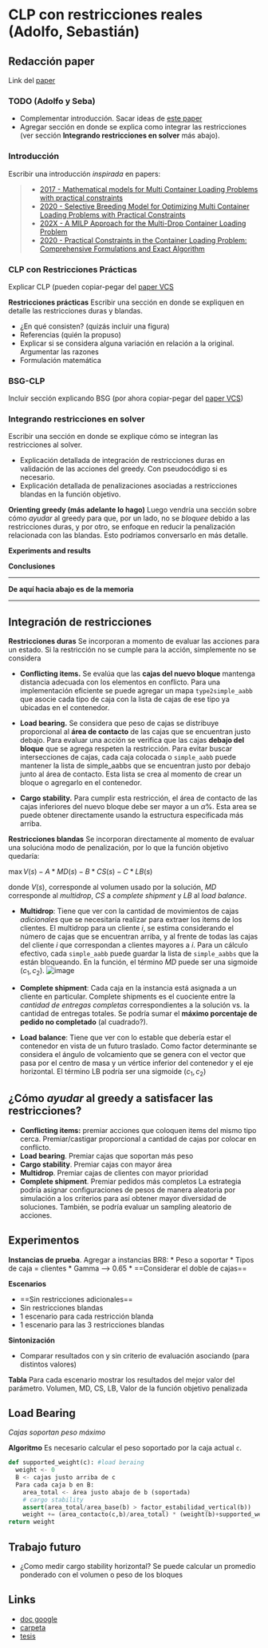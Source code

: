 CLP con restricciones reales (Adolfo, Sebastián)
==


Redacción paper
---
Link del [paper](https://www.overleaf.com/read/fmrmkpttxsgz)

### TODO (Adolfo y Seba)

- Complementar introducción. Sacar ideas de [este paper](%28https://drive.google.com/file/d/10DjpuIa6jcbinnr6foMSsag67MQvvm_w/view%29)
- Agregar sección en donde se explica como integrar las restricciones (ver sección **Integrando restricciones en solver** más abajo).



### Introducción
Escribir una introducción *inspirada* en papers:
> - [2017 - Mathematical models for Multi Container Loading Problems with practical constraints](http://www.optimization-online.org/DB_FILE/2017/07/6140.pdf)
> - [2020 - Selective Breeding Model for Optimizing Multi Container Loading Problems with Practical Constraints](https://iopscience.iop.org/article/10.1088/1757-899X/912/3/032010/pdf)
> - [202X - A MILP Approach for the Multi-Drop Container Loading Problem](https://drive.google.com/file/d/10DjpuIa6jcbinnr6foMSsag67MQvvm_w/view)
> - [2020 - Practical Constraints in the Container Loading Problem: Comprehensive Formulations and Exact Algorithm](https://drive.google.com/file/d/140Cc5hsvMkzfqlAbjS8LQZFJBCIu1YrL/view)


### CLP con Restricciones Prácticas
Explicar CLP (pueden copiar-pegar del [paper VCS](https://drive.google.com/file/d/1q6AP892-bcuZ1LzkxNJmjHw-HVsfgwG4/view)

**Restricciones prácticas**
Escribir una sección en donde se expliquen en detalle las restricciones duras y blandas.
- ¿En qué consisten? (quizás incluir una figura)
- Referencias (quién la propuso)
- Explicar si se considera alguna variación en relación a la original. Argumentar las razones
- Formulación matemática

### BSG-CLP
Incluir sección explicando BSG (por ahora copiar-pegar del [paper VCS](https://drive.google.com/file/d/1q6AP892-bcuZ1LzkxNJmjHw-HVsfgwG4/view))


### Integrando restricciones en solver
Escribir una sección en donde se explique cómo se integran las restricciones al solver.
- Explicación detallada de integración de restricciones duras en validación de las acciones del greedy. Con pseudocódigo si es necesario.
- Explicación detallada de penalizaciones asociadas a restricciones blandas en la función objetivo.

**Orienting greedy (más adelante lo hago)**
Luego vendría una sección sobre cómo *ayudar* al greedy para que, por un lado, no se *bloquee* debido a las restricciones duras,  y por otro, se enfoque en reducir la penalización relacionada con las blandas.
Esto podríamos conversarlo en más detalle.

**Experiments and results**

**Conclusiones**


-----
**De aquí hacia abajo es de la memoria**

---

Integración de restricciones
-- 
**Restricciones duras**
Se incorporan a momento de evaluar las acciones para un estado. Si la restricción no se cumple para la acción, simplemente no se considera

* **Conflicting items.** Se evalúa que las **cajas del nuevo bloque** mantenga distancia adecuada con los elementos en conflicto. Para una implementación eficiente se puede agregar un mapa `type2simple_aabb` que asocie cada tipo de caja con la lista de cajas de ese tipo ya ubicadas en el contenedor.

* **Load bearing.** Se considera que peso de cajas se distribuye proporcional al **área de contacto** de las cajas que se encuentran justo debajo.
Para evaluar una acción se verifica que las cajas **debajo del bloque** que se agrega respeten la restricción.
Para evitar buscar intersecciones de cajas, cada caja colocada o `simple_aabb` puede mantener la lista de simple_aabbs que se encuentran justo por debajo junto al área de contacto. Esta lista se crea al momento de crear un bloque o agregarlo en el contenedor.

* **Cargo stability.** Para cumplir esta restricción, el área de contacto de las cajas inferiores del nuevo bloque debe ser mayor a un $\alpha$%. Esta area se puede obtener directamente usando la estructura especificada más arriba.

**Restricciones blandas**
Se incorporan directamente al momento de evaluar una solucióna modo de penalización, por lo que la función objetivo quedaría:

$\max V(s) - A*MD(s) - B*CS(s) - C*LB(s)$

donde $V(s)$, corresponde al volumen usado por la solución, $MD$ corresponde al *multidrop*, $CS$ a *complete shipment* y $LB$ al *load balance*.

* **Multidrop**: Tiene que ver con la cantidad de movimientos de cajas *adicionales* que se necesitaría realizar para extraer los items de los clientes. El multidrop para un cliente $i$, se estima considerando el número de cajas que se encuentran arriba, y al frente de todas las cajas del cliente $i$ que correspondan a clientes mayores a $i$. Para un cálculo efectivo, cada `simple_aabb` puede guardar la lista de `simple_aabbs` que la están bloqueando. En la función, el término $MD$ puede ser una sigmoide $(c_1,c_2)$.
![image](https://i.imgur.com/AsVnj6w.png)

* **Complete shipment**: Cada caja en la instancia está asignada a un cliente en particular. Complete shipments es el cuociente entre la *cantidad de entregas completas* correspondientes a la solución vs. la cantidad de entregas totales. Se podría sumar el **máximo porcentaje de pedido no completado** (al cuadrado?).
* **Load balance**: Tiene que ver con lo estable que debería estar el contenedor en vista de un futuro traslado. Como factor determinante se considera el ángulo de volcamiento que se genera con el vector que pasa por el centro de masa y un vértice inferior del contenedor y el eje horizontal. El término LB podría ser una sigmoide $(c_1, c_2)$

¿Cómo *ayudar* al greedy a satisfacer las restricciones?
--
* **Conflicting items:** premiar acciones que coloquen items del mismo tipo cerca. Premiar/castigar proporcional a cantidad de cajas por colocar en conflicto.
* **Load bearing**. Premiar cajas que soportan más peso
* **Cargo stability**. Premiar cajas con mayor área
* **Multidrop**. Premiar cajas de clientes con mayor prioridad
* **Complete shipment**. Premiar pedidos más completos
La estrategia podría asignar configuraciones de pesos de manera aleatoria por simulación a los criterios para así obtener mayor diversidad de soluciones.
También, se podría evaluar un sampling aleatorio de acciones.




Experimentos
---
**Instancias de prueba**.
Agregar a instancias BR8:
	* Peso a soportar
	* Tipos de caja = clientes
	* Gamma --> 0.65
	* ==Considerar el doble de cajas==

**Escenarios**
* ==Sin restricciones adicionales==
* Sin restricciones blandas
* 1 escenario para cada restricción blanda
* 1 escenario para las 3 restricciones blandas

**Sintonización**
* Comparar resultados con y sin criterio de evaluación asociando (para distintos valores)

**Tabla**
Para cada escenario mostrar los resultados del mejor valor del parámetro.
Volumen, MD, CS, LB, Valor de la función objetivo penalizada


Load Bearing
--
*Cajas soportan peso máximo*

**Algoritmo**
Es necesario calcular el peso soportado por la caja actual `c`.
````python
def supported_weight(c): #load beraing
  weight <- 0
  B <- cajas justo arriba de c
  Para cada caja b en B:
	area_total <- área justo abajo de b (soportada)
	# cargo stability
	assert(area_total/area_base(b) > factor_estabilidad_vertical(b))
	weight += (area_contacto(c,b)/area_total) * (weight(b)+supported_weight(b))
return weight
````


Trabajo futuro
---
- ¿Como medir cargo stability horizontal?
Se puede calcular un promedio ponderado con el volumen o peso de los bloques
    


Links
--
 - [doc google](https://docs.google.com/document/d/1xqC2JHcyNHvJhVR-0k1AEQt9-J5tetHlkauml5mZXpk/edit)
 - [carpeta](https://drive.google.com/drive/folders/1KW63uK4i-ZZ9D6PuADDV1sGxv-GFhGHe)
 - [tesis](https://drive.google.com/file/d/15Hz83as3dUzeZaU2c3hhjcY_9ujwsBkG/view?usp=sharing)

<!--stackedit_data:
eyJoaXN0b3J5IjpbLTEzNDIzNjIzNTFdfQ==
-->